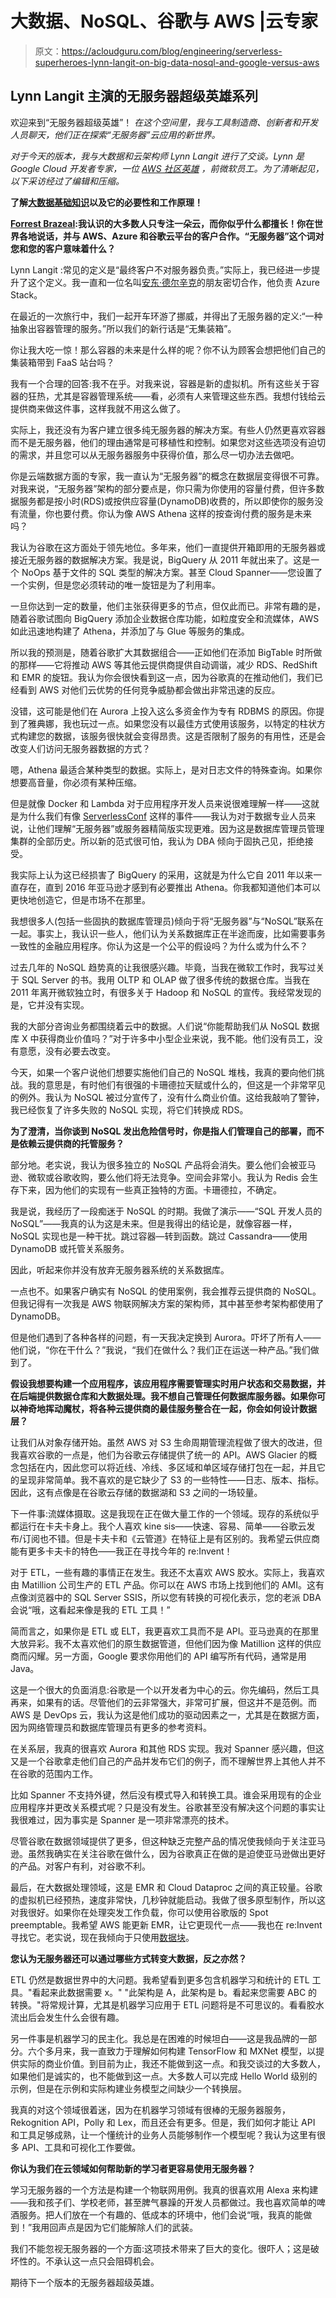 # 大数据、NoSQL、谷歌与 AWS |云专家

> 原文：<https://acloudguru.com/blog/engineering/serverless-superheroes-lynn-langit-on-big-data-nosql-and-google-versus-aws>

## Lynn Langit 主演的无服务器超级英雄系列

欢迎来到“无服务器超级英雄”！ *在这个空间里，我与工具制造商、创新者和开发人员聊天，他们正在探索“无服务器”云应用的新世界。*

*对于今天的版本，我与大数据和云架构师 Lynn Langit 进行了交谈。Lynn 是 Google Cloud 开发者专家，一位* [*AWS 社区英雄*](https://aws.amazon.com/heroes/) *，前微软员工。为了清晰起见，以下采访经过了编辑和压缩。*

**了解[大数据基础知识](https://acloudguru.com/course/big-data-fundamentals)以及它的必要性和工作原理！**

[**Forrest Brazeal**](https://twitter.com/forrestbrazeal)**:我认识的大多数人只专注一朵云，而你似乎什么都擅长！你在世界各地说话，并与 AWS、Azure 和谷歌云平台的客户合作。“无服务器”这个词对您和您的客户意味着什么？**

Lynn Langit :常见的定义是“最终客户不对服务器负责。”实际上，我已经进一步提升了这个定义。我一直和一位名叫[安东·德尔辛克](https://twitter.com/antondelsink)的朋友密切合作，他负责 Azure Stack。

在最近的一次旅行中，我们一起开车环游了挪威，并得出了无服务器的定义:“一种抽象出容器管理的服务。”所以我们的新行话是“无集装箱”。

你让我大吃一惊！那么容器的未来是什么样的呢？你不认为顾客会想把他们自己的集装箱带到 FaaS 站台吗？

我有一个合理的回答:我不在乎。对我来说，容器是新的虚拟机。所有这些关于容器的狂热，尤其是容器管理系统——看，必须有人来管理这些东西。我想付钱给云提供商来做这件事，这样我就不用这么做了。

实际上，我还没有为客户建立很多纯无服务器的解决方案。有些人仍然更喜欢容器而不是无服务器，他们的理由通常是可移植性和控制。如果您对这些选项没有迫切的需求，并且您可以从无服务器服务中获得价值，那么尽一切办法去做吧。

你是云端数据方面的专家，我一直认为“无服务器”的概念在数据层变得很不可靠。对我来说，“无服务器”架构的部分要点是，你只需为你使用的容量付费，但许多数据服务都是按小时(RDS)或按供应容量(DynamoDB)收费的，所以即使你的服务没有流量，你也要付费。你认为像 AWS Athena 这样的按查询付费的服务是未来吗？

我认为谷歌在这方面处于领先地位。多年来，他们一直提供开箱即用的无服务器或接近无服务器的数据解决方案。我是说，BigQuery 从 2011 年就出来了。这是一个 NoOps 基于文件的 SQL 类型的解决方案。甚至 Cloud Spanner——您设置了一个实例，但是您必须转动的唯一旋钮是为了利用率。

一旦你达到一定的数量，他们主张获得更多的节点，但仅此而已。非常有趣的是，随着谷歌试图向 BigQuery 添加企业数据仓库功能，如粒度安全和流媒体，AWS 如此迅速地构建了 Athena，并添加了与 Glue 等服务的集成。

所以我的预测是，随着谷歌扩大其数据组合——正如他们在添加 BigTable 时所做的那样——它将推动 AWS 等其他云提供商提供自动调谐，减少 RDS、RedShift 和 EMR 的旋钮。我认为你会很快看到这一点，因为谷歌真的在推动他们，我们已经看到 AWS 对他们云优势的任何竞争威胁都会做出非常迅速的反应。

没错，这可能是他们在 Aurora 上投入这么多资金作为专有 RDBMS 的原因。你提到了雅典娜，我也玩过一点。如果您没有以最佳方式使用该服务，以特定的柱状方式构建您的数据，该服务很快就会变得昂贵。这是否限制了服务的有用性，还是会改变人们访问无服务器数据的方式？

嗯，Athena 最适合某种类型的数据。实际上，是对日志文件的特殊查询。如果你想要高音量，你必须有某种压缩。

但是就像 Docker 和 Lambda 对于应用程序开发人员来说很难理解一样——这就是为什么我们有像 [ServerlessConf](http://serverlessconf.io/) 这样的事件——我认为对于数据专业人员来说，让他们理解“无服务器”或服务器精简版实现更难。因为这是数据库管理员管理集群的全部历史。所以新的范式很可怕，我认为 DBA 倾向于固执己见，拒绝接受。

我实际上认为这已经损害了 BigQuery 的采用，这就是为什么它自 2011 年以来一直存在，直到 2016 年亚马逊才感到有必要推出 Athena。你我都知道他们本可以更快地创造它，但是市场不在那里。

我想很多人(包括一些固执的数据库管理员)倾向于将“无服务器”与“NoSQL”联系在一起。事实上，我认识一些人，他们认为关系数据库正在半途而废，比如需要事务一致性的金融应用程序。你认为这是一个公平的假设吗？为什么或为什么不？

过去几年的 NoSQL 趋势真的让我很感兴趣。毕竟，当我在微软工作时，我写过关于 SQL Server 的书。我用 OLTP 和 OLAP 做了很多传统的数据仓库。当我在 2011 年离开微软独立时，有很多关于 Hadoop 和 NoSQL 的宣传。我经常发现的是，它并没有实现。

我的大部分咨询业务都围绕着云中的数据。人们说“你能帮助我们从 NoSQL 数据库 X 中获得商业价值吗？”对于许多中小型企业来说，我不能。他们没有员工，没有意愿，没有必要去改变。

今天，如果一个客户说他们想要实施他们自己的 NoSQL 堆栈，我真的要向他们挑战。我的意思是，有时他们有很强的卡珊德拉天赋或什么的，但这是一个非常罕见的例外。我认为 NoSQL 被过分宣传了，没有什么商业价值。这给我敲响了警钟，我已经恢复了许多失败的 NoSQL 实现，将它们转换成 RDS。

**为了澄清，当你谈到 NoSQL 发出危险信号时，你是指人们管理自己的部署，而不是依赖云提供商的托管服务？**

部分地。老实说，我认为很多独立的 NoSQL 产品将会消失。要么他们会被亚马逊、微软或谷歌收购，要么他们将无法竞争。空间会非常小。我认为 Redis 会生存下来，因为他们的实现有一些真正独特的方面。卡珊德拉，不确定。

我是说，我经历了一段痴迷于 NoSQL 的时期。我做了演示——“SQL 开发人员的 NoSQL”——我真的认为这是未来。但是我得出的结论是，就像容器一样，NoSQL 实现也是一种干扰。跳过容器—转到函数。跳过 Cassandra——使用 DynamoDB 或托管关系服务。

因此，听起来你并没有放弃无服务器系统的关系数据库。

一点也不。如果客户确实有 NoSQL 的使用案例，我会推荐云提供商的 NoSQL。但我记得有一次我是 AWS 物联网解决方案的架构师，其中甚至参考架构都使用了 DynamoDB。

但是他们遇到了各种各样的问题，有一天我决定换到 Aurora。吓坏了所有人——他们说，“你在干什么？”我说，“我们在做什么？我们正在运送一种产品。”我们做到了。

**假设我想要构建一个应用程序，该应用程序需要管理实时用户状态和交易数据，并在后端提供数据仓库和大数据处理。我不想自己管理任何数据库服务器。如果你可以神奇地挥动魔杖，将各种云提供商的最佳服务整合在一起，你会如何设计数据层？**

让我们从对象存储开始。虽然 AWS 对 S3 生命周期管理流程做了很大的改进，但我喜欢谷歌的一点是，他们为谷歌云存储提供了统一的 API。AWS Glacier 的概念包括在内，因此您可以将近线、冷线、多区域和单区域存储打包在一起，并且它的呈现非常简单。我不喜欢的是它缺少了 S3 的一些特性——日志、版本、指标。因此，这有点像是在谷歌云存储的数据湖和 S3 之间的一场较量。

下一件事:流媒体摄取。这是我现在正在做大量工作的一个领域。现存的系统似乎都运行在卡夫卡身上。我个人喜欢 kine sis——快速、容易、简单——谷歌云发布/订阅也不错。但是卡夫卡和《云管道》在特征上是有区别的。我希望云供应商能有更多卡夫卡的特色——我正在寻找今年的 re:Invent！

对于 ETL，一些有趣的事情正在发生。我还不太喜欢 AWS 胶水。实际上，我喜欢由 Matillion 公司生产的 ETL 产品。你可以在 AWS 市场上找到他们的 AMI。这有点像浏览器中的 SQL Server SSIS，所以您有转换的可视化表示，您的老派 DBA 会说“哦，这看起来像是我的 ETL 工具！”

简而言之，如果你是 ETL 或 ELT，我更喜欢工具而不是 API。亚马逊真的在那里大放异彩。我不太喜欢他们的原生数据管道，但他们因为像 Matillion 这样的供应商而闪耀。另一方面，Google 要求你用他们的 API 编写所有代码，通常是用 Java。

这是一个很大的负面消息:谷歌是一个以开发者为中心的云。你先编码，然后工具再来，如果有的话。尽管他们的云非常强大，非常可扩展，但这并不是范例。而 AWS 是 DevOps 云，我认为这是他们成功的驱动因素之一，尤其是在数据方面，因为网络管理员和数据库管理员有更多的参考资料。

在关系层，我真的很喜欢 Aurora 和其他 RDS 实现。我对 Spanner 感兴趣，但这又是一个谷歌拿走他们自己的产品并发布它们的例子，而不理解世界上其他人并不在谷歌的范围内工作。

比如 Spanner 不支持外键，然后没有模式导入和转换工具。谁会采用现有的企业应用程序并更改关系模式呢？只是没有发生。谷歌甚至没有解决这个问题的事实让我很难过，因为事实是 Spanner 是一项非常漂亮的技术。

尽管谷歌在数据领域提供了更多，但这种缺乏完整产品的情况使我倾向于关注亚马逊。虽然我确实在关注谷歌在做什么，因为谷歌真正在做的是迫使亚马逊做出更好的产品。对客户有利，对谷歌不利。

最后，在大数据处理领域，这是 EMR 和 Cloud Dataproc 之间的真正较量。谷歌的虚拟机已经预热，速度非常快，几秒钟就能启动。我做了很多原型制作，所以这对我很好。如果你在处理突发工作负载，你可以使用谷歌版的 Spot preemptable。我希望 AWS 能更新 EMR，让它更现代一点——我也在 re:Invent 寻找它。老实说，现在我倾向于只使用[数据块](https://databricks.com/)。

**您认为无服务器还可以通过哪些方式转变大数据，反之亦然？**

ETL 仍然是数据世界中的大问题。我希望看到更多包含机器学习和统计的 ETL 工具。"看起来此数据需要 x。" "此架构是 A，此架构是 b。看起来您需要 ABC 的转换。"将常规计算，尤其是机器学习应用于 ETL 问题将是不可思议的。看看胶水流出后会发生什么会很有趣。

另一件事是机器学习的民主化。我总是在困难的时候坦白——这是我品牌的一部分。六个多月来，我一直致力于理解如何构建 TensorFlow 和 MXNet 模型，以提供实际的商业价值。到目前为止，我还不能做到这一点。和我交谈过的大多数人，如果他们是诚实的，也不能做到这一点。大多数人可以完成 Hello World 级别的示例，但是在示例和实际构建业务模型之间缺少一个转换层。

我真的对这个领域很着迷，因为在机器学习领域有很棒的无服务器服务，Rekognition API，Polly 和 Lex，而且还会有更多。但是，我们如何才能让 API 和工具足够成熟，让一个懂统计的业务人员能够制作一个模型呢？我认为这里有很多 API、工具和可视化工作要做。

**你认为我们在云领域如何帮助新的学习者更容易使用无服务器？**

学习无服务器的一个方法是构建一个物联网用例。我真的很喜欢用 Alexa 来构建——我和孩子们、学校老师，甚至脾气暴躁的开发人员都做过。我也喜欢简单的啤酒服务。把人们放在一个有趣的、低成本的环境中，他们会说“哦，我真的能做到！”我用回声点是因为它们能解除人们的武装。

我们不能忽视无服务器的一个方面:这项技术带来了巨大的变化。很吓人；这是破坏性的。不承认这一点只会阻碍机会。

期待下一个版本的无服务器超级英雄。